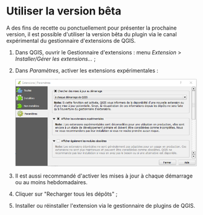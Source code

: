 # Utiliser la version bêta

A des fins de recette ou ponctuellement pour présenter la prochaine version, il est possible d'utiliser la version bêta du plugin via le canal expérimental du gestionnaire d'extensions de QGIS.

1. Dans QGIS, ouvrir le Gestionnaire d'extensions : menu *Extension* > *Installer/Gérer les extensions...* ;

2. Dans *Paramètres*, activer les extensions expérimentales :
    
    ![](https://raw.githubusercontent.com/isogeo/isogeo-plugin-qgis/master/img/qgis_install_experimental_settings_fr.png "Activer les extensions expérimentales dans les paramètres du gestionnaire d'extensions")

3. Il est aussi recommandé d'activer les mises à jour à chaque démarrage ou au moins hebdomadaires.

4. Cliquer sur "Recharger tous les dépôts" ;

5. Installer ou réinstaller l'extension via le gestionnaire de plugins de QGIS.



